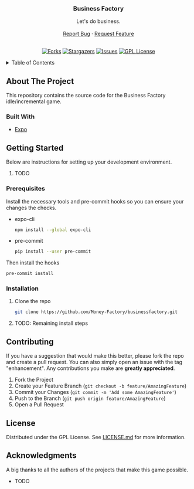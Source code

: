 <!-- markdownlint-disable MD033 MD041 -->
<br />
<div align="center">
  <h3 align="center">Business Factory</h3>

  <p align="center">
    Let's do business.
    <br />
    <br />
    <a href="https://github.com/Money-Factory/businessfactory/issues">Report Bug</a>
    ·
    <a href="https://github.com/Money-Factory/businessfactory/issues">Request Feature</a>
    <br />
    <br />
  </p>

[![Forks][forks-shield]][forks-url]
[![Stargazers][stars-shield]][stars-url]
[![Issues][issues-shield]][issues-url]
[![GPL License][license-shield]][license-url]

</div>

<details>
  <summary>Table of Contents</summary>
  <ol>
    <li>
      <a href="#about-the-project">About The Project</a>
      <ul>
        <li><a href="#built-with">Built With</a></li>
      </ul>
    </li>
    <li>
      <a href="#getting-started">Getting Started</a>
      <ul>
        <li><a href="#prerequisites">Prerequisites</a></li>
        <li><a href="#installation">Installation</a></li>
      </ul>
    </li>
    <li><a href="#contributing">Contributing</a></li>
    <li><a href="#license">License</a></li>
    <li><a href="#acknowledgments">Acknowledgments</a></li>
  </ol>
</details>

<!-- markdownlint-enable MD033 -->

## About The Project

This repository contains the source code for the Business Factory idle/incremental game.

### Built With

* [Expo](https://expo.dev/)

## Getting Started

Below are instructions for setting up your development environment.

1. TODO

### Prerequisites

Install the necessary tools and pre-commit hooks so you can ensure your changes the checks.

* expo-cli

  ```sh
  npm install --global expo-cli
  ```

* pre-commit

  ```sh
  pip install --user pre-commit
  ```

Then install the hooks

```sh
pre-commit install
```

### Installation

1. Clone the repo

   ```sh
   git clone https://github.com/Money-Factory/businessfactory.git
   ```

1. TODO: Remaining install steps

## Contributing

If you have a suggestion that would make this better, please fork the repo and create a pull request. You can also simply open an issue with the tag "enhancement". Any contributions you make are **greatly appreciated**.

1. Fork the Project
2. Create your Feature Branch (`git checkout -b feature/AmazingFeature`)
3. Commit your Changes (`git commit -m 'Add some AmazingFeature'`)
4. Push to the Branch (`git push origin feature/AmazingFeature`)
5. Open a Pull Request

## License

Distributed under the GPL License. See [LICENSE.md](LICENSE.md) for more information.

## Acknowledgments

A big thanks to all the authors of the projects that make this game possible.

* TODO

<!-- MARKDOWN LINKS & IMAGES -->
<!-- https://www.markdownguide.org/basic-syntax/#reference-style-links -->
[forks-shield]: https://img.shields.io/github/forks/Money-Factory/businessfactory.svg?style=for-the-badge
[forks-url]: https://github.com/Money-Factory/businessfactory/network/members
[stars-shield]: https://img.shields.io/github/stars/Money-Factory/businessfactory.svg?style=for-the-badge
[stars-url]: https://github.com/Money-Factory/businessfactory/stargazers
[issues-shield]: https://img.shields.io/github/issues/Money-Factory/businessfactory.svg?style=for-the-badge
[issues-url]: https://github.com/Money-Factory/businessfactory/issues
[license-shield]: https://img.shields.io/github/license/Money-Factory/businessfactory.svg?style=for-the-badge
[license-url]: https://github.com/alexwaibel/Money-Factory/businessfactory/blob/main/LICENSE.md
